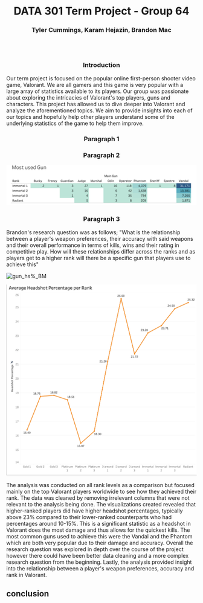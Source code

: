 <div align="center"><H1> DATA 301 Term Project - Group 64
<H3> Tyler Cummings, Karam Hejazin, Brandon Mac </div>

<br/>
<br/>
<div align="center"> <H3> Introduction </div>


   Our term project is focused on the popular online first-person shooter video game, Valorant. We are all gamers and this game is very popular with a large array of statistics available to its players. Our group was passionate about exploring the intricacies of Valorant's top players, guns and characters. This project has allowed us to dive deeper into Valorant and analyze the aforementioned topics. We aim to provide insights into each of our topics and hopefully help other players understand some of the underlying statistics of the game to help them improve.



<div align="center"> <H3> Paragraph 1 </div>





<div align="center"> <H3> Paragraph 2 </div>

![](images/KH_Usage.png)

  



<div align="center"> <H3> Paragraph 3 </div>


   Brandon's research question was as follows; "What is the relationship between a player's weapon preferences, their accuracy with said weapons and their overall performance in terms of kills, wins and their rating in competitive play. How will these relationships differ across the ranks and as players get to a higher rank will there be a specific gun that players use to achieve this"

 
![gun_hs%_BM](images/images/gun_hs%_BM.png)

![rank_hs%_BM](images/rank_hs%_BM.png)

   The analysis was conducted on all rank levels as a comparison but focused mainly on the top Valorant players worldwide to see how they achieved their rank. The data was cleaned by removing irrelevant columns that were not relevant to the analysis being done. The visualizations created revealed that higher-ranked players did have higher headshot percentages, typically above 23% compared to their lower-ranked counterparts who had percentages around 10-15%. This is a significant statistic as a headshot in Valorant does the most damage and thus allows for the quickest kills. The most common guns used to achieve this were the Vandal and the Phantom which are both very popular due to their damage and accuracy. Overall the research question was explored in depth over the course of the project however there could have been better data cleaning and a more complex research question from the beginning. Lastly, the analysis provided insight into the relationship between a player's weapon preferences, accuracy and rank in Valorant.

## conclusion

